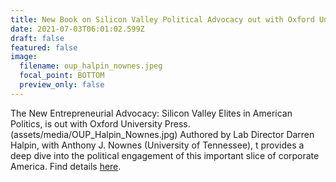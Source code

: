 ```yaml
---
title: New Book on Silicon Valley Political Advocacy out with Oxford University Press
date: 2021-07-03T06:01:02.599Z
draft: false
featured: false
image:
  filename: oup_halpin_nownes.jpeg
  focal_point: BOTTOM
  preview_only: false
---
```

The New Entrepreneurial Advocacy: Silicon Valley Elites in American Politics, is out with Oxford University Press. (assets/media/OUP_Halpin_Nownes.jpg) Authored by Lab Director Darren Halpin, with Anthony J. Nownes (University of Tennessee), t provides a deep dive into the political engagement of this important slice of corporate America. Find details [here](https://global.oup.com/academic/product/the-new-entrepreneurial-advocacy-9780190883003?cc=au&lang=en&).
